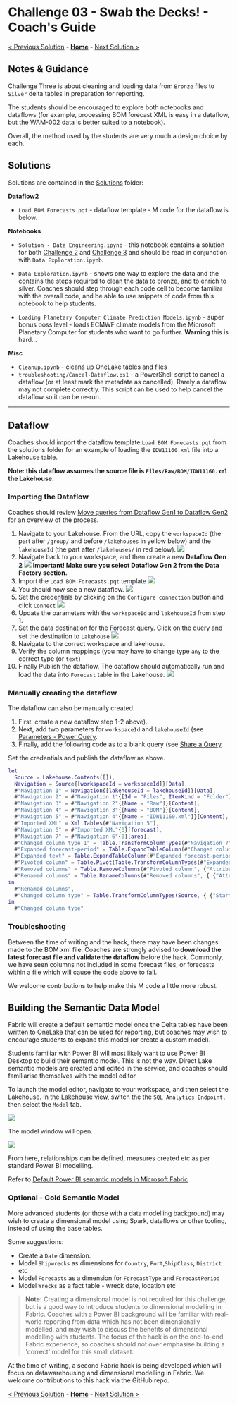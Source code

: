 # Challenge 03 - Swab the Decks! - Coach's Guide

[< Previous Solution](./Solution-02.md) - **[Home](./README.md)** - [Next Solution >](./Solution-04.md)

## Notes & Guidance

Challenge Three is about cleaning and loading data from ``Bronze`` files to ``Silver`` delta tables in preparation for reporting.

The students should be encouraged to explore both notebooks and dataflows (for example, processing BOM forecast XML is easy in a dataflow, but the WAM-002 data is better suited to a notebook).

Overall, the method used by the students are very much a design choice by each.

## Solutions

Solutions are contained in the [Solutions](./Solutions) folder:

__Dataflow2__

- ``Load BOM Forecasts.pqt`` - dataflow template - M code for the dataflow is below.

__Notebooks__

- ``Solution - Data Engineering.ipynb`` - this notebook contains a solution for both [Challenge 2](./Solution-02.md) and [Challenge 3](./Solution-03.md) and should be read in conjunction with ``Data Exploration.ipynb``.

- ``Data Exploration.ipynb`` - shows one way to explore the data and the contains the steps required to clean the data to bronze, and to enrich to silver. Coaches should step through each code cell to become familiar with the overall code, and be able to use snippets of code from this notebook to help students.
  
- ``Loading Planetary Computer Climate Prediction Models.ipynb`` - super bonus boss level - loads ECMWF climate models from the Microsoft Planetary Computer for students who want to go further. **Warning** this is hard...

__Misc__

- ``Cleanup.ipynb`` - cleans up OneLake tables and files
- ``troubleshooting/Cancel-Dataflow.ps1`` - a PowerShell script to cancel a dataflow (or at least mark the metadata as cancelled). Rarely a dataflow may not complete correctly. This script can be used to help cancel the dataflow so it can be re-run.

---

## Dataflow

Coaches should import the dataflow template ``Load BOM Forecasts.pqt`` from the solutions folder for an example of loading the ``IDW11160.xml`` file into a Lakehouse table. 

**Note: this dataflow assumes the source file is ``Files/Raw/BOM/IDW11160.xml`` the Lakehouse.**

### Importing the Dataflow

Coaches should review [Move queries from Dataflow Gen1 to Dataflow Gen2](https://learn.microsoft.com/en-us/fabric/data-factory/move-dataflow-gen1-to-dataflow-gen2) for an overview of the process.

1. Navigate to your Lakehouse. From the URL, copy the ``workspaceId`` (the part after ``/group/`` and before ``/lakehouses`` in yellow below) and the ``lakehouseId`` (the part after ``/lakehouses/`` in red below).
![](./images/workspacelakehouseid.png)
1. Navigate back to your workspace, and then create a new **Dataflow Gen 2**
![](images/dataflowgen2.png)
**Important! Make sure you select Dataflow Gen 2 from the Data Factory section.**
1. Import the ``Load BOM Forecasts.pqt`` template
![](images/importdataflow.png)
1. You should now see a new dataflow. 
![](images/newdataflow.png)
1. Set the credentials by clicking on the ``Configure connection`` button and click ``Connect``
![](images/dataflowcreds.png)
1. Update the parameters with the ``workspaceId`` and ``lakehouseId`` from step 1.
1. Set the data destination for the Forecast query. Click on the query and set the destination to ``Lakehouse``
![](images/destination.png)
1. Navigate to the correct workspace and lakehouse. 
1. Verify the column mappings (you may have to change type ``any`` to the correct type (or ``text``)
1. Finally Publish the dataflow. The dataflow should automatically run and load the data into ``Forecast`` table in the Lakehouse.
![](images/forecasts.png)


### Manually creating the dataflow

The dataflow can also be manually created.

1. First, create a new dataflow step 1-2 above). 
1. Next, add two parameters for ``workspaceId`` and ``lakehouseId`` (see [Parameters - Power Query](https://learn.microsoft.com/en-us/power-query/power-query-query-parameters#creating-a-parameter). 
1. Finally, add the following code as to a blank query (see [Share a Query](https://learn.microsoft.com/en-us/power-query/share-query#copy-the-m-code).

Set the credentials and publish the dataflow as above.

```M
let
  Source = Lakehouse.Contents([]),
  Navigation = Source{[workspaceId = workspaceId]}[Data],
  #"Navigation 1" = Navigation{[lakehouseId = lakehouseId]}[Data],
  #"Navigation 2" = #"Navigation 1"{[Id = "Files", ItemKind = "Folder"]}[Data],
  #"Navigation 3" = #"Navigation 2"{[Name = "Raw"]}[Content],
  #"Navigation 4" = #"Navigation 3"{[Name = "BOM"]}[Content],
  #"Navigation 5" = #"Navigation 4"{[Name = "IDW11160.xml"]}[Content],
  #"Imported XML" = Xml.Tables(#"Navigation 5"),
  #"Navigation 6" = #"Imported XML"{0}[forecast],
  #"Navigation 7" = #"Navigation 6"{0}[area],
  #"Changed column type 1" = Table.TransformColumnTypes(#"Navigation 7", { {"Attribute:aac", type text}, {"Attribute:description", type text}, {"Attribute:type", type text}, {"Attribute:parent-aac", type text} }),
  #"Expanded forecast-period" = Table.ExpandTableColumn(#"Changed column type 1", "forecast-period", {"text", "Attribute:start-time-local", "Attribute:end-time-local", "Attribute:start-time-utc", "Attribute:end-time-utc"}, {"text", "Attribute:start-time-local", "Attribute:end-time-local", "Attribute:start-time-utc", "Attribute:end-time-utc"}),
  #"Expanded text" = Table.ExpandTableColumn(#"Expanded forecast-period", "text", {"Element:Text", "Attribute:type"}, {"Element:Text", "Attribute:type.1"}),
  #"Pivoted column" = Table.Pivot(Table.TransformColumnTypes(#"Expanded text", {{"Attribute:type.1", type text}}), List.Distinct(Table.TransformColumnTypes(#"Expanded text", {{"Attribute:type.1", type text}})[#"Attribute:type.1"]), "Attribute:type.1", "Element:Text"),
  #"Removed columns" = Table.RemoveColumns(#"Pivoted column", {"Attribute:start-time-local", "Attribute:end-time-local"}),
  #"Renamed columns" = Table.RenameColumns(#"Removed columns", { {"Attribute:start-time-utc", "StartTime"}, {"Attribute:end-time-utc", "EndTime"}, {"Attribute:aac", "AAC"}, {"Attribute:description", "Description"}, {"Attribute:type", "Type"}, {"Attribute:parent-aac", "ParentAAC"}, {"synoptic_situation", "SynopticSituation"}, {"preamble", "Preamble"}, {"warning_summary_footer", "WarningSummaryFooter"}, {"product_footer", "ProductFooter"}, {"postamble", "Postamble"}, {"forecast_winds", "ForecastWinds"}, {"forecast_seas", "ForecastSeas"}, {"forecast_swell1", "ForecastSwell"}, {"forecast_weather", "ForecastWeather"} })
in
  #"Renamed columns",
  #"Changed column type" = Table.TransformColumnTypes(Source, { {"StartTime", type datetime}, {"EndTime", type datetime}, {"SynopticSituation", type text}, {"Preamble", type text}, {"WarningSummaryFooter", type text}, {"ProductFooter", type text}, {"Postamble", type text}, {"ForecastWinds", type text}, {"ForecastSeas", type text}, {"ForecastSwell", type text}, {"ForecastWeather", type text}, {"forecast_swell2", type text} })
in
  #"Changed column type"
```

### Troubleshooting

Between the time of writing and the hack, there may have been changes made to the BOM xml file. Coaches are strongly advised to **download the latest forecast file and validate the dataflow** before the hack. Commonly, we have seen columns not included in some forecast files, or forecasts within a file which will cause the code above to fail.

We welcome contributions to help make this M code a little more robust.

## Building the Semantic Data Model

Fabric will create a default semantic model once the Delta tables have been written to OneLake that can be used for reporting, but coaches may wish to encourage students to expand this model (or create a custom model). 


Students familiar with Power BI will most likely want to use Power BI Desktop to build their semantic model. This is not the way. Direct Lake semantic models are created and edited in the service, and coaches should familiarise themselves with the model editor

To launch the model editor, navigate to your workspace, and then select the Lakehouse. In the Lakehouse view, switch the the ``SQL Analytics Endpoint.`` then select the ``Model`` tab.

![](images/sqlanalysisendpoint.png)

The model window will open.

![](images/modelview.png)

From here, relationships can be defined, measures created etc as per standard Power BI modelling.

Refer to [Default Power BI semantic models in Microsoft Fabric](https://learn.microsoft.com/en-us/fabric/data-warehouse/semantic-models)

### Optional - Gold Semantic Model

More advanced students (or those with a data modelling background) may wish to create a dimensional model using Spark, dataflows or other tooling, instead of using the base tables. 

Some suggestions:

- Create a ``Date`` dimension. 
- Model ``Shipwrecks`` as dimensions for ``Country``, ``Port``,``ShipClass``, ``District`` etc
- Model ``Forecasts`` as a dimension for ``ForecastType`` and ``ForecastPeriod``
- Model ``Wrecks`` as a fact table - wreck date, location etc

> **Note:** Creating a dimensional model is not required for this challenge, but is a good way to introduce students to dimensional modelling in Fabric. Coaches with a Power BI background will be familiar with real-world reporting from data which has not been dimensionally modelled, and may wish to discuss the benefits of dimensional modelling with students. The focus of the hack is on the end-to-end Fabric experience, so coaches should not over emphasise building a 'correct' model for this small dataset.

At the time of writing, a second Fabric hack is being developed which will focus on datawarehousing and dimensional modelling in Fabric. We welcome contributions to this hack via the GitHub repo.

[< Previous Solution](./Solution-02.md) - **[Home](./README.md)** - [Next Solution >](./Solution-04.md)
